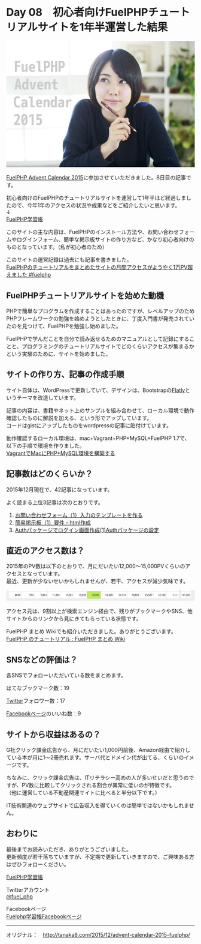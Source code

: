 # Day 08　初心者向けFuelPHPチュートリアルサイトを1年半運営した結果

![初心者向けFuelPHPチュートリアルサイトを1年半運営した結果](images/08/fuel-adve.jpg)

[FuelPHP Advent Calendar 2015](http://qiita.com/advent-calendar/2015/fuelphp)に参加させていただきました。8日目の記事です。

初心者向けのFuelPHPのチュートリアルサイトを運営して1年半ほど経過しましたので、今年1年のアクセスの状況や成果などをご紹介したいと思います。  
 ↓  
[FuelPHP学習帳](http://fuweb.info/)

このサイトの主な内容は、FuelPHPのインストール方法や、お問い合わせフォームやログインフォーム、簡単な掲示板サイトの作り方など、かなり初心者向けのものとなっています。（私が初心者のため）

このサイトの運営記録は過去にも記事を書きました。  
[FuelPHPのチュートリアルをまとめたサイトの月間アクセスがようやく1万PV超えました \#fuelphp](http://tanaka8.com/2015/04/beginner-fuelphp-pv-1man/)

## FuelPHPチュートリアルサイトを始めた動機

PHPで簡単なプログラムを作成することはあったのですが、レベルアップのためPHPフレームワークの勉強を始めようとしたときに、丁度入門書が発売されていたのを見つけて、FuelPHPを勉強し始めました。

FuelPHPで学んだことを自分で読み返せるためのマニュアルとして記録にすることと、プログラミングのチュートリアルサイトでどのくらいアクセスが集まるかという実験のために、サイトを始めました。

## サイトの作り方、記事の作成手順

サイト自体は、WordPressで更新していて、デザインは、Bootstrapの[Flatly](http://bootswatch.com/flatly/)というテーマを改造しています。

記事の内容は、書籍やネット上のサンプルを組み合わせて、ローカル環境で動作確認したものに解説を加える、という形でアップしています。  
 コードはgistにアップしたものをwordpressの記事に貼付けています。

動作確認するローカル環境は、mac+Vagrant+PHP+MySQL+FuelPHP 1.7で、以下の手順で環境を作りました。  
[VagrantでMacにPHP+MySQL環境を構築する](http://tanaka8.com/2014/07/build-php-mysql-vagrant/)

## 記事数はどのくらいか？

2015年12月現在で、42記事になっています。

よく読まる上位3記事は次のとおりです。

1. [お問い合わせフォーム（1）入力のテンプレートを作る](http://fuweb.info/116)
2. [簡易掲示板（1）要件・html作成](http://fuweb.info/248)
3. [Authパッケージでログイン画面作成(1)Authパッケージの設定](http://fuweb.info/220)

## 直近のアクセス数は？

2015年のPV数は以下のとおりで、月にだいたい12,000〜15,000PVくらいのアクセスとなっています。  
 最近、更新が少ないせいかもしれませんが、若干、アクセスが減少気味です。

![アクセス数](images/08/ss-2015-12-07-15_55_33.jpg)

アクセス元は、9割以上が検索エンジン経由で、残りがブックマークやSNS、他サイトからのリンクから見にきてもらっている状態です。

FuelPHP まとめ Wikiでも紹介いただきました。ありがとうございます。  
[FuelPHP のチュートリアル : FuelPHP まとめ Wiki](http://wiki.fuelphp1st.com/wiki/index/FuelPHP%20%E3%81%AE%E3%83%81%E3%83%A5%E3%83%BC%E3%83%88%E3%83%AA%E3%82%A2%E3%83%AB)

## SNSなどの評価は？

各SNSでフォローいただいている数をまとめます。

はてなブックマーク数：19

[Twitter](https://twitter.com/fuel_php)フォロワー数：17

[Facebookページ](https://www.facebook.com/Fuelphp%E5%AD%A6%E7%BF%92%E5%B8%B3-737399443000788/)のいいね数：9

## サイトから収益はあるの？

G社クリック課金広告から、月にだいたい1,000円前後、Amazon経由で紹介している本が月に1〜2冊売れます。サーバ代とドメイン代が出てる、くらいのイメージです。

ちなみに、クリック課金広告は、ITリテラシー高めの人が多いせいだと思うのですが、PV数に比較してクリックされる割合が異常に低いのが特徴です。  
 （他に運営している不動産関連サイトに比べると半分以下です。）

IT技術関連のウェブサイトで広告収入を得ていくのは簡単ではないかもしれません。

## おわりに

最後までお読みいただき、ありがとうございました。  
 更新頻度が若干落ちていますが、不定期で更新していきますので、ご興味ある方はぜひフォローください。

[FuelPHP学習帳](http://fuweb.info/)

Twitterアカウント  
[@fuel\_php](https://twitter.com/fuel_php)

Facebookページ  
[Fuelphp学習帳Facebookページ](https://www.facebook.com/pages/Fuelphp%E5%AD%A6%E7%BF%92%E5%B8%B3/737399443000788)

---
オリジナル：　<http://tanaka8.com/2015/12/advent-calendar-2015-fuelphp/>
